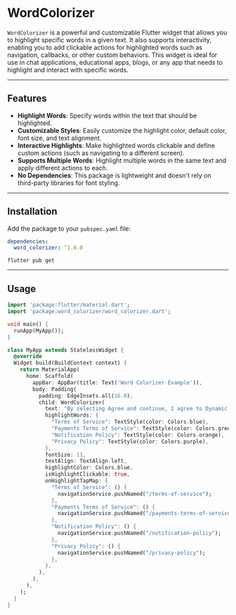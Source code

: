 # WordColorizer

`WordColorizer` is a powerful and customizable Flutter widget that allows you to highlight specific words in a given text. It also supports interactivity, enabling you to add clickable actions for highlighted words such as navigation, callbacks, or other custom behaviors. This widget is ideal for use in chat applications, educational apps, blogs, or any app that needs to highlight and interact with specific words.

---

## Features

- **Highlight Words**: Specify words within the text that should be highlighted.
- **Customizable Styles**: Easily customize the highlight color, default color, font size, and text alignment.
- **Interactive Highlights**: Make highlighted words clickable and define custom actions (such as navigating to a different screen).
- **Supports Multiple Words**: Highlight multiple words in the same text and apply different actions to each.
- **No Dependencies**: This package is lightweight and doesn't rely on third-party libraries for font styling.

---



## Installation

Add the package to your `pubspec.yaml` file:

```yaml
dependencies:
  word_colorizer: ^1.0.0

```

```console
flutter pub get

```

---

## Usage

```dart
import 'package:flutter/material.dart';
import 'package:word_colorizer/word_colorizer.dart';

void main() {
  runApp(MyApp());
}

class MyApp extends StatelessWidget {
  @override
  Widget build(BuildContext context) {
    return MaterialApp(
      home: Scaffold(
        appBar: AppBar(title: Text('Word Colorizer Example')),
        body: Padding(
          padding: EdgeInsets.all(16.0),
          child: WordColorizer(
            text: "By selecting Agree and continue, I agree to Dynamic Layers Terms of Service, Payments Terms of Service and Notification Policy and acknowledge the Privacy Policy.",
            highlightWords: {
              "Terms of Service": TextStyle(color: Colors.blue),
              "Payments Terms of Service": TextStyle(color: Colors.green),
              "Notification Policy": TextStyle(color: Colors.orange),
              "Privacy Policy": TextStyle(color: Colors.purple),
            },
            fontSize: 11,
            textAlign: TextAlign.left,
            highlightColor: Colors.blue,
            isHighlightClickable: true,
            onHighlightTapMap: {
              "Terms of Service": () {
                navigationService.pushNamed("/terms-of-service");
              },
              "Payments Terms of Service": () {
                navigationService.pushNamed("/payments-terms-of-service");
              },
              "Notification Policy": () {
                navigationService.pushNamed("/notification-policy");
              },
              "Privacy Policy": () {
                navigationService.pushNamed("/privacy-policy");
              },
            },
          ),
        ),
      ),
    );
  }
}
```
